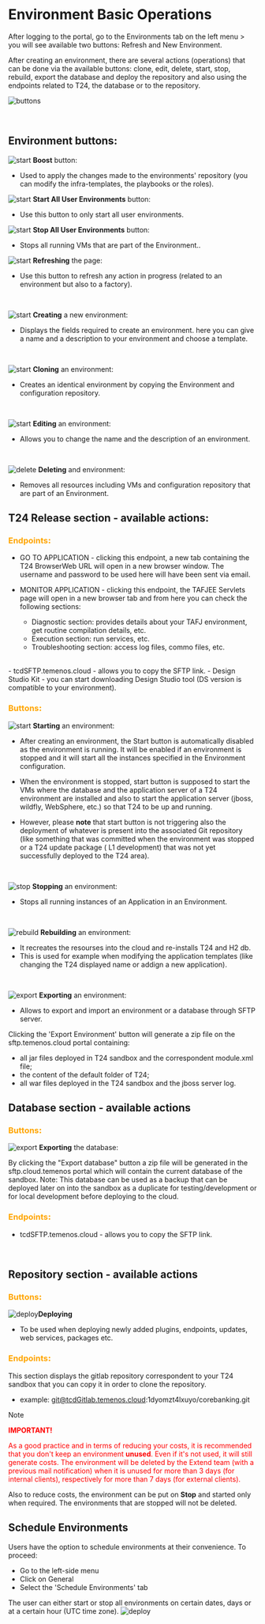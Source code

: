# Environment Basic Operations

After logging to the portal, go to the Environments tab on the left menu > you will see available two buttons: Refresh and New Environment.

After creating an environment, there are several actions (operations) that can be done via the available buttons: clone, edit, delete, start, stop, rebuild, export the database and deploy the repository and also using the endpoints related to T24, the database or to the repository.
<br>
 
![buttons](./images/buttons-all.png)

<br>

## Environment buttons: ##
 
![start](./images/button-boost.png) **Boost** button:

- Used to apply the changes made to the environments' repository (you can modify the infra-templates, the playbooks or the roles).


![start](./images/start-all-user-env.png) **Start All User Environments** button:

- Use this button to only start all user environments.

![start](./images/stop-all-user-env.png) **Stop All User Environments** button:

- Stops all running VMs that are part of the Environment..

![start](./images/button-refresh.png) **Refreshing** the page:

- Use this button to refresh any action in progress (related to an environment but also to a factory).

<br>

![start](./images/button-new-environment.png) **Creating** a new environment:

- Displays the fields required to create an environment. here you can give a name and a description to your environment and choose a template.

<br>

![start](./images/button-clone.png) **Cloning** an environment:

-  Creates an identical environment by copying the Environment and configuration repository.

<br>


![start](./images/button-edit.png) **Editing** an environment:

- Allows you to change the name and the description of an environment.

<br>

![delete](./images/button-delete.png) **Deleting** and environment:

- Removes all resources including VMs and configuration repository that are part of an Environment.



## T24 Release section - available actions: ##

### <span style="color:orange;font-weight:1000;">**Endpoints**:</span>  ###

- GO TO APPLICATION - clicking this endpoint, a new tab containing the T24 BrowserWeb URL will open in a new browser window. The username and password to be used here will have been sent via email.

- MONITOR APPLICATION - clicking this endpoint, the TAFJEE Servlets page will open in a new browser tab and from here you can check the following sections:

   - Diagnostic section: provides details about your TAFJ environment, get routine compilation details, etc.
   - Execution section: run services, etc.
   - Troubleshooting section: access log files, commo files, etc.
<br>
- tcdSFTP.temenos.cloud - allows you to copy the SFTP link.
- Design Studio Kit - you can start downloading Design Studio tool (DS version is compatible to your environment). 


### <span style="color:orange;font-weight:1000;">**Buttons**:</span>  ###

![start](./images/button-start.png) **Starting** an environment:

- After creating an environment, the Start button is automatically disabled as the environment is running. It will be enabled if an environment is stopped and it will start all the instances specified in the Environment configuration.

- When the environment is stopped, start button is supposed to start the VMs where the database and the application server of a T24 environment are installed and also to start the application server (jboss, wildfly, WebSphere, etc.) so that T24 to be up and running. 
- However, please **note** that start button is not triggering also the deployment of whatever is present into the associated Git repository (like something that was committed when the environment was stopped or a T24 update package ( L1 development) that was not yet successfully deployed to the T24 area).

<br>

![stop](./images/button-stop.png) **Stopping**  an environment:

- Stops all running instances of an Application in an Environment.

<br>

![rebuild](./images/button-rebuild.png) **Rebuilding** an environment:

- It recreates the resourses into the cloud and re-installs T24 and H2 db.
- This is used for example when modifying the application templates (like changing the T24 displayed name or addign a new application).


<br>

![export](./images/button-export.png) **Exporting** an environment:

- Allows to export and import an environment or a database through SFTP server.

Clicking the 'Export Environment' button will generate a zip file on the sftp.temenos.cloud portal containing:

   - all jar files deployed in T24 sandbox and the correspondent module.xml file;
   - the content of the default folder of T24;
   - all war files deployed in the T24 sandbox and the jboss server log.

## Database section - available actions ##

### <span style="color:orange;font-weight:1000;">**Buttons**:</span>  ###

![export](./images/button-export.png) **Exporting** the database:

By clicking the "Export database" button a zip file will be generated in the sftp.cloud.temenos portal which will contain the current database of the sandbox. Note: This database can be used as a backup that can be deployed later on into the sandbox as a duplicate for testing/development or for local development before deploying to the cloud.

### <span style="color:orange;font-weight:1000;">**Endpoints**:</span>  ###

 - tcdSFTP.temenos.cloud - allows you to copy the SFTP link.

<br>

## Repository section - available actions ##

### <span style="color:orange;font-weight:1000;">**Buttons**:</span>  ###

![deploy](./images/button-deploy.png)**Deploying**

- To be used when deploying newly added plugins, endpoints, updates, web services, packages etc.


### <span style="color:orange;font-weight:1000;">**Endpoints**:</span>  ###

This section displays the gitlab repository correspondent to your T24 sandbox that you can copy it in order to clone the repository.

- example: git@tcdGitlab.temenos.cloud:1dyomzt4lxuyo/corebanking.git

> [!Note]
> <span style="color:RED">**IMPORTANT!**</span>
> 
> <span style="color:RED">As a good practice and in terms of reducing your costs, it is recommended that you don't keep an environment **unused**. Even if it's not used, it will still generate costs. The environment will be deleted by the Extend team (with a previous mail notification) when it is unused for more than 3 days (for internal clients), respectively for more than 7 days (for external clients).
> 
> Also to reduce costs, the environment can be put on **Stop** and started only when required. The environments that are stopped will not be deleted.</span>

## Schedule Environments ##
Users have the option to schedule environments at their convenience. To proceed:

-  Go to the left-side menu
-  Click on General 
-  Select the 'Schedule Environments' tab

The user can either start or stop all environments on certain dates, days or at a certain hour (UTC time zone). 
![deploy](./images/environment-schedule.png)